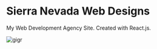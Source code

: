 # Sierra Nevada Web Designs
My Web Development Agency Site. Created with React.js.

![gigr](https://github.com/JohnFuhrm12/sierranevadawebdesigns/assets/61069716/a1cc3959-682b-4100-8148-5b4a09e547d5)
